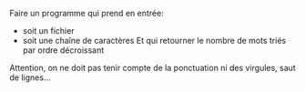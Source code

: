 Faire un programme qui prend en entrée:
* soit un fichier
* soit une chaîne de caractères
Et qui retourner le nombre de mots triés par ordre décroissant

Attention, on ne doit pas tenir compte de la ponctuation ni des virgules, saut de lignes...
